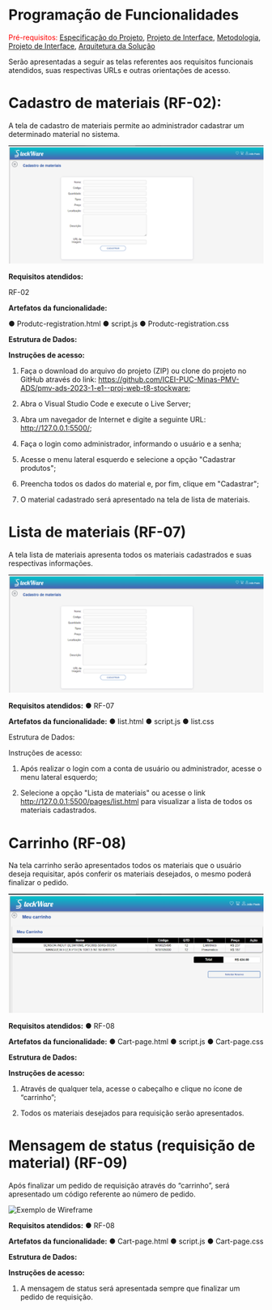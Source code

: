 # Programação de Funcionalidades

<span style="color:red">Pré-requisitos: <a href="2-Especificação do Projeto.md"> Especificação do Projeto</a></span>, <a href="3-Projeto de Interface.md"> Projeto de Interface</a>, <a href="4-Metodologia.md"> Metodologia</a>, <a href="3-Projeto de Interface.md"> Projeto de Interface</a>, <a href="5-Arquitetura da Solução.md"> Arquitetura da Solução</a>


Serão apresentadas a seguir as telas referentes aos requisitos funcionais atendidos, suas respectivas URLs e outras orientações de acesso.

# Cadastro de materiais (RF-02):

A tela de cadastro de materiais permite ao administrador cadastrar um determinado material no sistema.

![Exemplo de Wireframe](img/tela_cadastro_materiais.png)

**Requisitos atendidos:**

RF-02 


**Artefatos da funcionalidade:**

●	Produtc-registration.html
●	script.js
●	Produtc-registration.css


**Estrutura de Dados:**

**Instruções de acesso:**

1.	Faça o download do arquivo do projeto (ZIP) ou clone do projeto no GitHub através do link: https://github.com/ICEI-PUC-Minas-PMV-ADS/pmv-ads-2023-1-e1--proj-web-t8-stockware;

2.	Abra o Visual Studio Code e execute o Live Server;


3.	Abra um navegador de Internet e digite a seguinte URL: http://127.0.0.1:5500/;

4.	Faça o login como administrador, informando o usuário e a senha;


5.	Acesse o menu lateral esquerdo e selecione a opção "Cadastrar produtos";

6.	Preencha todos os dados do material e, por fim, clique em "Cadastrar";


7.	O material cadastrado será apresentado na tela de lista de materiais.





# Lista de materiais (RF-07)

A tela lista de materiais apresenta todos os materiais cadastrados e suas respectivas informações.

![Exemplo de Wireframe](img/tela_lista_materiais.png)

**Requisitos atendidos:**
●	RF-07


**Artefatos da funcionalidade:**
●	list.html
●	script.js
●	list.css


Estrutura de Dados:

Instruções de acesso:

1.	Após realizar o login com a conta de usuário ou administrador, acesse o menu lateral esquerdo;

2.	Selecione a opção "Lista de materiais" ou acesse o link http://127.0.0.1:5500/pages/list.html para visualizar a lista de todos os materiais cadastrados.




# Carrinho (RF-08)
Na tela carrinho serão apresentados todos os materiais que o usuário deseja requisitar, após conferir os materiais desejados, o mesmo poderá finalizar o pedido.

![Exemplo de Wireframe](img/tela_carrinho.png)


**Requisitos atendidos:**
●	RF-08


**Artefatos da funcionalidade:**
●	Cart-page.html
●	script.js
●	Cart-page.css


**Estrutura de Dados:**


**Instruções de acesso:**

1.	Através de qualquer tela, acesse o cabeçalho e clique no ícone de “carrinho”;

2.	Todos os materiais desejados para requisição serão apresentados.




# Mensagem de status (requisição de material) (RF-09)

Após finalizar um pedido de requisição através do “carrinho”, será apresentado um código referente ao número de pedido. 

![Exemplo de Wireframe](img/tela_msg_status.png)

**Requisitos atendidos:**
●	RF-08


**Artefatos da funcionalidade:**
●	Cart-page.html
●	script.js
●	Cart-page.css


**Estrutura de Dados:**

**Instruções de acesso:**

1.	A mensagem de status será apresentada sempre que finalizar um pedido de requisição.







